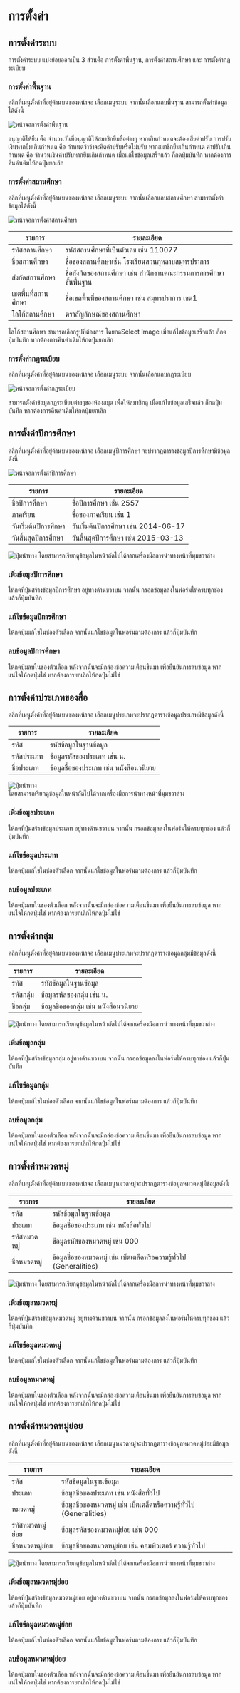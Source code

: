 # การตั้งค่า 

## การตั้งค่าระบบ
การตั้งค่าระบบ แบ่งย่อยออกเป็น 3 ส่วนคือ การตั้งค่าพื้นฐาน, การตั้งค่าสถานศึกษา และ การตั้งค่ากฎระเบียบ

### การตั้งค่าพื้นฐาน
คลิกที่เมนูตั้งค่าที่อยู่ด้านบนของหน้าจอ เลือกเมนูระบบ จากนั้นเลือกแถบพื้นฐาน สามารถตั้งค่าข้อมูลได้ดังนี้

![หน้าจอการตั้งค่าพื้นฐาน](images/screen/settings/SettingsBasic.png)  

อนุญาติให้ยืม คือ จำนวนวันที่อนุญาติให้สมาชิกยืมสื่อต่างๆ หากเกินกำหนดจะต้องเสียค่าปรับ
การปรับเงินหากยืมเกินกำหนด คือ กำหนดว่าว่าจะคิดค่าปรับหรือไม่ปรับ หากสมาชิกยืมเกินกำหนด 
ค่าปรับเกินกำหนด คือ จำนวนเงินค่าปรับหากยืมเกินกำหนด
เมื่อแก้ไขข้อมูลเสร็จแล้ว ก็กดปุ่มบันทึก หากต้องการคืนค่าเดิมให้กดปุ่มยกเลิก

### การตั้งค่าสถานศึกษา
คลิกที่เมนูตั้งค่าที่อยู่ด้านบนของหน้าจอ เลือกเมนูระบบ จากนั้นเลือกแถบสถานศึกษา สามารถตั้งค่าข้อมูลได้ดังนี้  

![หน้าจอการตั้งค่าสถานศึกษา](images/screen/settings/SettingsSchool.png)  

|รายการ         | รายละเอียด|
|------------   | -------------|
|รหัสสถานศึกษา    | รหัสสถานศึกษาที่เป็นตัวเลข เช่น 110077|
|ชื่อสถานศึกษา     | ชื่อของสถานศึกษาเช่น โรงเรียนสวนกุหลาบสมุทรปราการ|
|สังกัดสถานศึกษา   | ชื่อสังกัดของสถานศึกษา เช่น สำนักงานคณะกรรมการการศึกษาขั้นพื้นฐาน|
|เขตพื้นที่สถานศึกษา | ชื่อเขตพื้นที่ของสถานศึกษา เช่น สมุทรปราการ เขต1|
|โลโก้สถานศึกษา   | ตราสัญลักษณ์ของสถานศึกษา|

โลโก้สถานศึกษา สามารถเลือกรูปที่ต้องการ โดยกดSelect Image
เมื่อแก้ไขข้อมูลเสร็จแล้ว ก็กดปุ่มบันทึก หากต้องการคืนค่าเดิมให้กดปุ่มยกเลิก

### การตั้งค่ากฎระเบียบ
คลิกที่เมนูตั้งค่าที่อยู่ด้านบนของหน้าจอ เลือกเมนูระบบ จากนั้นเลือกแถบกฎระเบียบ  

![หน้าจอการตั้งค่ากฎระเบียบ](images/screen/settings/SettingsRules.png)  

สามารถตั้งค่าข้อมูลกฎระเบียบต่างๆของห้องสมุด เพื่อให้สมาชิกดู เมื่อแก้ไขข้อมูลเสร็จแล้ว ก็กดปุ่มบันทึก หากต้องการคืนค่าเดิมให้กดปุ่มยกเลิก

## การตั้งค่าปีการศึกษา
คลิกที่เมนูตั้งค่าที่อยู่ด้านบนของหน้าจอ เลือกเมนูปีการศึกษา
จะปรากฎตารางข้อมูลปีการศึกษามีข้อมูลดังนี้  

![หน้าจอการตั้งค่าปีการศึกษา](images/screen/settings/SettingsAcademic.png)  

|รายการ          | รายละเอียด|
|------------    | -------------|
|ชื่อปีการศึกษา      | ชื่อปีการศึกษา เช่น 2557|
|ภาคเรียน         | ชื่อของภาคเรียน เช่น 1|
|วันเริ่มต้นปีการศึกษา | วันเริ่มต้นปีการศึกษา เช่น 2014-06-17|
|วันสิ้นสุดปีการศึกษา  | วันสิ้นสุดปีการศึกษา เช่น 2015-03-13|



 ![ปุ่มนำทาง](images/button/ButtonPageNavigator.png)
โดยสามารถเรียกดูข้อมูลในหน้าถัดไปได้จากเครื่องมือการนำทางหน้าที่มุมขวาล่าง

### เพิ่มข้อมูลปีการศึกษา 
ให้กดที่ปุ่มสร้างข้อมูลปีการศึกษา อยู่ทางด้านขวาบน
จากนั้น กรอกข้อมูลลงในฟอร์มให้ครบทุกช่อง แล้วก็ปุ่มบันทึก

### แก้ไขข้อมูลปีการศึกษา 
ให้กดปุ่มแก้ไขในช่องตัวเลือก
จากนั้นแก้ไขข้อมูลในฟอร์มตามต้องการ แล้วก็ปุ่มบันทึก

### ลบข้อมูลปีการศึกษา 
ให้กดปุ่มลบในช่องตัวเลือก หลังจากนั้นจะมีกล่องข้อความเตือนขึ้นมา เพื่อยืนยันการลบข้อมูล หากแน่ใจให้กดปุ่มใช่ หากต้องการยกเลิกให้กดปุ่มไม่ใช่


## การตั้งค่าประเภทของสื่อ
คลิกที่เมนูตั้งค่าที่อยู่ด้านบนของหน้าจอ เลือกเมนูประเภทจะปรากฎตารางข้อมูลประเภทมีข้อมูลดังนี้ 

|รายการ    | รายละเอียด|
|-----     | -------------|
|รหัส       | รหัสข้อมูลในฐานข้อมูล|
|รหัสประเภท | ข้อมูลรหัสของประเภท  เช่น น.|
|ชื่อประเภท  | ข้อมูลชื่อของประเภท เช่น หนังสือนวนิยาย|

![ปุ่มนำทาง](images/button/ButtonPageNavigator.png)  
โดยสามารถเรียกดูข้อมูลในหน้าถัดไปได้จากเครื่องมือการนำทางหน้าที่มุมขวาล่าง

### เพิ่มข้อมูลประเภท 
ให้กดที่ปุ่มสร้างข้อมูลประเภท อยู่ทางด้านขวาบน
จากนั้น กรอกข้อมูลลงในฟอร์มให้ครบทุกช่อง แล้วก็ปุ่มบันทึก

### แก้ไขข้อมูลประเภท 
ให้กดปุ่มแก้ไขในช่องตัวเลือก
จากนั้นแก้ไขข้อมูลในฟอร์มตามต้องการ แล้วก็ปุ่มบันทึก

### ลบข้อมูลประเภท 
ให้กดปุ่มลบในช่องตัวเลือก หลังจากนั้นจะมีกล่องข้อความเตือนขึ้นมา เพื่อยืนยันการลบข้อมูล หากแน่ใจให้กดปุ่มใช่ หากต้องการยกเลิกให้กดปุ่มไม่ใช่

## การตั้งค่ากลุ่ม
คลิกที่เมนูตั้งค่าที่อยู่ด้านบนของหน้าจอ เลือกเมนูประเภทจะปรากฎตารางข้อมูลกลุ่มมีข้อมูลดังนี้ 

|รายการ | รายละเอียด|
|-----  | -------------|
|รหัส    | รหัสข้อมูลในฐานข้อมูล|
|รหัสกลุ่ม | ข้อมูลรหัสของกลุ่ม  เช่น น.|
|ชื่อกลุ่ม  | ข้อมูลชื่อของกลุ่ม เช่น หนังสือนวนิยาย|

![ปุ่มนำทาง](images/button/ButtonPageNavigator.png)
โดยสามารถเรียกดูข้อมูลในหน้าถัดไปได้จากเครื่องมือการนำทางหน้าที่มุมขวาล่าง

### เพิ่มข้อมูลกลุ่ม 
ให้กดที่ปุ่มสร้างข้อมูลกลุ่ม อยู่ทางด้านขวาบน
จากนั้น กรอกข้อมูลลงในฟอร์มให้ครบทุกช่อง แล้วก็ปุ่มบันทึก

### แก้ไขข้อมูลกลุ่ม 
ให้กดปุ่มแก้ไขในช่องตัวเลือก
จากนั้นแก้ไขข้อมูลในฟอร์มตามต้องการ แล้วก็ปุ่มบันทึก

### ลบข้อมูลกลุ่ม 
ให้กดปุ่มลบในช่องตัวเลือก หลังจากนั้นจะมีกล่องข้อความเตือนขึ้นมา เพื่อยืนยันการลบข้อมูล หากแน่ใจให้กดปุ่มใช่ หากต้องการยกเลิกให้กดปุ่มไม่ใช่


## การตั้งค่าหมวดหมู่
คลิกที่เมนูตั้งค่าที่อยู่ด้านบนของหน้าจอ เลือกเมนูหมวดหมู่จะปรากฎตารางข้อมูลหมวดหมู่มีข้อมูลดังนี้ 

|รายการ    | รายละเอียด|
|-----     | -------------|
|รหัส       | รหัสข้อมูลในฐานข้อมูล|
|ประเภท    | ข้อมูลชื่อของประเภท เช่น หนังสือทั่วไป|
|รหัสหมวดหมู่ | ข้อมูลรหัสของหมวดหมู่  เช่น 000|
|ชื่อหมวดหมู่  | ข้อมูลชื่อของหมวดหมู่ เช่น เบ็ตเตล็ดหรือความรู้ทั่วไป (Generalities)|

![ปุ่มนำทาง](images/button/ButtonPageNavigator.png)
โดยสามารถเรียกดูข้อมูลในหน้าถัดไปได้จากเครื่องมือการนำทางหน้าที่มุมขวาล่าง

### เพิ่มข้อมูลหมวดหมู่ 
ให้กดที่ปุ่มสร้างข้อมูลหมวดหมู่ อยู่ทางด้านขวาบน
จากนั้น กรอกข้อมูลลงในฟอร์มให้ครบทุกช่อง แล้วก็ปุ่มบันทึก

### แก้ไขข้อมูลหมวดหมู่ 
ให้กดปุ่มแก้ไขในช่องตัวเลือก
จากนั้นแก้ไขข้อมูลในฟอร์มตามต้องการ แล้วก็ปุ่มบันทึก

### ลบข้อมูลหมวดหมู่
ให้กดปุ่มลบในช่องตัวเลือก หลังจากนั้นจะมีกล่องข้อความเตือนขึ้นมา เพื่อยืนยันการลบข้อมูล หากแน่ใจให้กดปุ่มใช่ หากต้องการยกเลิกให้กดปุ่มไม่ใช่


## การตั้งค่าหมวดหมู่ย่อย
คลิกที่เมนูตั้งค่าที่อยู่ด้านบนของหน้าจอ เลือกเมนูหมวดหมู่จะปรากฎตารางข้อมูลหมวดหมู่ย่อยมีข้อมูลดังนี้ 

|รายการ       | รายละเอียด|
|-----        | -------------|
|รหัส          | รหัสข้อมูลในฐานข้อมูล|
|ประเภท       | ข้อมูลชื่อของประเภท เช่น หนังสือทั่วไป|
|หมวดหมู่       | ข้อมูลชื่อของหมวดหมู่ เช่น เบ็ตเตล็ดหรือความรู้ทั่วไป (Generalities)|
|รหัสหมวดหมู่ย่อย | ข้อมูลรหัสของหมวดหมู่ย่อย  เช่น 000|
|ชื่อหมวดหมู่ย่อย  | ข้อมูลชื่อของหมวดหมู่ย่อย เช่น คอมพิวเตอร์ ความรู้ทั่วไป|

![ปุ่มนำทาง](images/button/ButtonPageNavigator.png)
โดยสามารถเรียกดูข้อมูลในหน้าถัดไปได้จากเครื่องมือการนำทางหน้าที่มุมขวาล่าง

### เพิ่มข้อมูลหมวดหมู่ย่อย
ให้กดที่ปุ่มสร้างข้อมูลหมวดหมู่ย่อย อยู่ทางด้านขวาบน
จากนั้น กรอกข้อมูลลงในฟอร์มให้ครบทุกช่อง แล้วก็ปุ่มบันทึก

### แก้ไขข้อมูลหมวดหมู่ย่อย
ให้กดปุ่มแก้ไขในช่องตัวเลือก
จากนั้นแก้ไขข้อมูลในฟอร์มตามต้องการ แล้วก็ปุ่มบันทึก

### ลบข้อมูลหมวดหมู่ย่อย
ให้กดปุ่มลบในช่องตัวเลือก หลังจากนั้นจะมีกล่องข้อความเตือนขึ้นมา เพื่อยืนยันการลบข้อมูล หากแน่ใจให้กดปุ่มใช่ หากต้องการยกเลิกให้กดปุ่มไม่ใช่